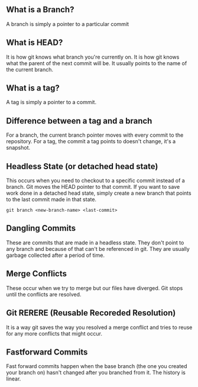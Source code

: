 ## What is a Branch?
A branch is simply a pointer to a particular commit

## What is HEAD?
It is how git knows what branch you're currently on. It is how git knows what the parent of the next commit will be. It usually points to the name of the current branch.

## What is a tag?
A tag is simply a pointer to a commit.

## Difference between a tag and a branch
For a branch, the current branch pointer moves with every commit to the repository.
For a tag, the commit a tag points to doesn't change, it's a snapshot.

## Headless State (or detached head state)
This occurs when you need to checkout to a specific commit instead of a branch. Git moves the HEAD pointer to that commit. If you want to save work done in a detached head state, simply create a new branch that points to the last commit made in that state.

`git branch <new-branch-name> <last-commit>`

## Dangling Commits
These are commits that are made in a headless state. They don't point to any branch and because of that can't be referenced in git. They are usually garbage collected after a period of time.

## Merge Conflicts
These occur when we try to merge but our files have diverged. Git stops until the conflicts are resolved.

## Git RERERE (Reusable Recoreded Resolution)
It is a way git saves the way you resolved a merge conflict and tries to reuse for any more conflicts that might occur.

## Fastforward Commits
Fast forward commits happen when the base branch (the one you created your branch on) hasn't changed after you branched from it. The history is linear.
